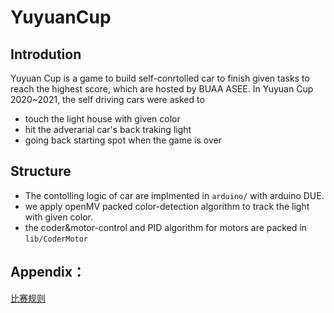 # YuyuanCup

## Introdution
Yuyuan Cup is a game to build self-conrtolled car to finish given tasks to reach the highest score, which are hosted by BUAA ASEE. In Yuyuan Cup 2020~2021, the self driving cars were asked to 
- touch the light house with given color
- hit the adverarial car's back traking light
- going back starting spot when the game is over

## Structure 
- The contolling logic of car are implmented in `arduino/` with arduino DUE. 
- we apply openMV packed color-detection algorithm to track the light with given color.
- the coder&motor-control and PID algorithm for motors are packed in `lib/CoderMotor`  

## Appendix：
[比赛规则](https://bhpan.buaa.edu.cn/#/link/7E5CFF6D305448837059D5E1C2D75403)
    
